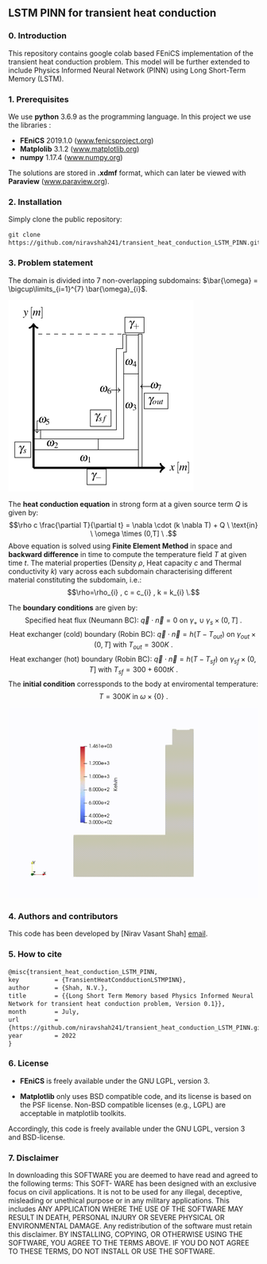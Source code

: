 ## LSTM PINN for transient heat conduction ##

### 0. Introduction

This repository contains google colab based FEniCS implementation of the transient heat conduction problem. This model will be further extended to include Physics Informed Neural Network (PINN) using Long Short-Term Memory (LSTM).

### 1. Prerequisites

We use **python** 3.6.9 as the programming language. In this project we use the libraries :
* **FEniCS** 2019.1.0 (www.fenicsproject.org)
* **Matplolib** 3.1.2 (www.matplotlib.org)
* **numpy** 1.17.4 (www.numpy.org)
<!--  (* **PyTorch** 1.5.1 (www.pytorch.org)) -->

The solutions are stored in **.xdmf** format, which can later be viewed with **Paraview** (www.paraview.org).

### 2. Installation

Simply clone the public repository:

```
git clone https://github.com/niravshah241/transient_heat_conduction_LSTM_PINN.git
```

### 3. Problem statement

The domain is divided into $7$ non-overlapping subdomains: $\bar{\omega} = \bigcup\limits_{i=1}^{7} \bar{\omega}_{i}$.

![alt text](https://github.com/niravshah241/transient_heat_conduction_LSTM_PINN/blob/main/domain.png)

The **heat conduction equation** in strong form at a given source term $Q$ is given by:
$$\rho c \frac{\partial T}{\partial t}  = \nabla \cdot (k \nabla T) + Q \ \text{in} \ \omega \times (0,T] \ .$$
Above equation is solved using **Finite Element Method** in space and **backward difference** in time to compute the temperature field $T$ at given time $t$. The material properties (Density $\rho$, Heat capacity $c$ and Thermal conductivity $k$) vary across each subdomain characterising different material constituting the subdomain, i.e.:
$$\rho=\rho_{i} , c = c_{i} , k = k_{i} \.$$

The **boundary conditions** are given by:
$$\text{Specified heat flux (Neumann BC):} \ \overrightarrow{q} \cdot \overrightarrow{n} = 0 \ \text{on} \ \gamma_{+} \cup \gamma_{s} \times (0,T] \ .$$
$$\text{Heat exchanger (cold) boundary (Robin BC):} \ \overrightarrow{q} \cdot \overrightarrow{n} = h (T - T_{out}) \ \text{on} \ \gamma_{out} \times (0,T] \ \text{with} \ T_{out} = 300 K \ .$$
$$\text{Heat exchanger (hot) boundary (Robin BC):} \ \overrightarrow{q} \cdot \overrightarrow{n} = h (T - T_{sf}) \ \text{on} \ \gamma_{sf} \times (0,T] \ \text{with} \ T_{sf} = 300 + 600t K \ .$$
The **initial condition** corressponds to the body at enviromental temperature:
$$T = 300 K \ \text{in} \ \omega \times \lbrace 0 \rbrace \ .$$

![Alt Text](https://github.com/niravshah241/transient_heat_conduction_LSTM_PINN/blob/main/solution_field/thermal_evolution.gif)

<!--  (https://user-images.githubusercontent.com/18644277/181660692-8f7e033b-c7ce-4030-932c-3d8983b6c05d.mp4) -->

### 4. Authors and contributors

This code has been developed by [Nirav Vasant Shah] [email](mailto:niravshahcolab@gmail.com).

### 5. How to cite

	@misc{transient_heat_conduction_LSTM_PINN,
	key          = {TransientHeatCondductionLSTMPINN},
	author       = {Shah, N.V.},
	title        = {{Long Short Term Memory based Physics Informed Neural Network for transient heat conduction problem, Version 0.1}},
	month        = July,
	url          = {https://github.com/niravshah241/transient_heat_conduction_LSTM_PINN.git},
	year         = 2022
	}
### 6. License

* **FEniCS** is freely available under the GNU LGPL, version 3.
<!--  (* **PyTorch** has a BSD-style license (https://github.com/pytorch/pytorch/blob/master/LICENSE)) -->
* **Matplotlib** only uses BSD compatible code, and its license is based on the PSF license. Non-BSD compatible licenses (e.g., LGPL) are acceptable in matplotlib toolkits.

Accordingly, this code is freely available under the GNU LGPL, version 3 and BSD-license.

### 7. Disclaimer
In downloading this SOFTWARE you are deemed to have read and agreed to the following terms: This SOFT- WARE has been designed with an exclusive focus on civil applications. It is not to be used for any illegal, deceptive, misleading or unethical purpose or in any military applications. This includes ANY APPLICATION WHERE THE USE OF THE SOFTWARE MAY RESULT IN DEATH, PERSONAL INJURY OR SEVERE PHYSICAL OR ENVIRONMENTAL DAMAGE. Any redistribution of the software must retain this disclaimer. BY INSTALLING, COPYING, OR OTHERWISE USING THE SOFTWARE, YOU AGREE TO THE TERMS ABOVE. IF YOU DO NOT AGREE TO THESE TERMS, DO NOT INSTALL OR USE THE SOFTWARE.
